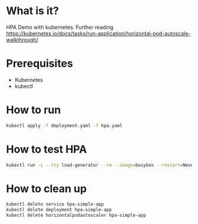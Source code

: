 # What is it?
HPA Demo with kubernetes.
Further reading https://kubernetes.io/docs/tasks/run-application/horizontal-pod-autoscale-walkthrough/

# Prerequisites
 
* Kubernetes
* kubectl

# How to run

```sh
kubectl apply -f deployment.yaml -f hpa.yaml
```

# How to test HPA

```sh
kubectl run -i --tty load-generator --rm --image=busybox --restart=Never -- /bin/sh -c "while sleep 0.0000001; do wget -q -O- http://hpa-simple-app; done"
```

# How to clean up

```sh
kubectl delete service hpa-simple-app
kubectl delete deployment hpa-simple-app
kubectl delete horizontalpodautoscaler hpa-simple-app
```